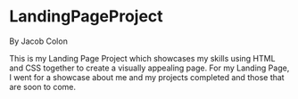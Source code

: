 # LandingPageProject

By Jacob Colon

This is my Landing Page Project which showcases my skills using HTML and CSS together to create a visually appealing page. For my Landing Page, I went for a showcase about me and my projects completed and those that are soon to come.